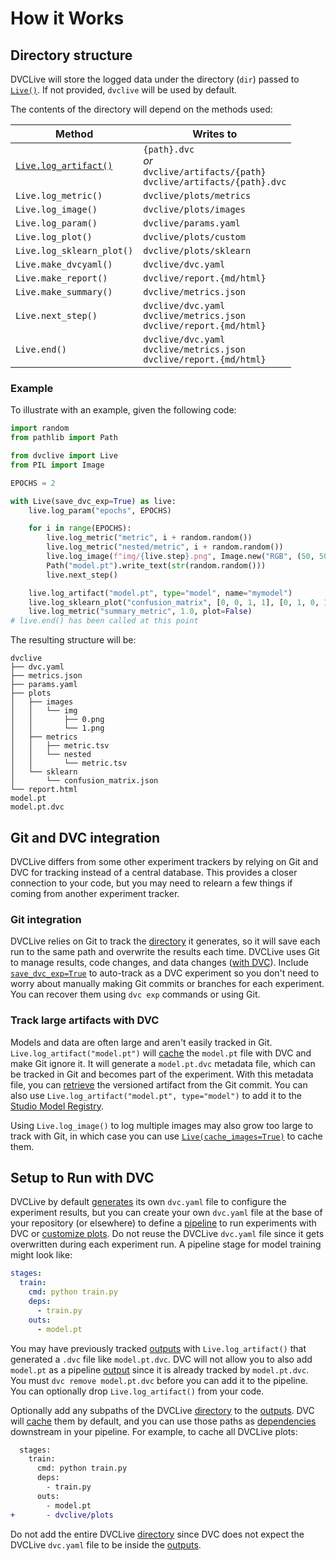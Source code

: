 # How it Works

## Directory structure

DVCLive will store the logged data under the directory (`dir`) passed to
[`Live()`](/doc/dvclive/live). If not provided, `dvclive` will be used by
default.

The contents of the directory will depend on the methods used:

| Method                                                  | Writes to                                                                            |
| ------------------------------------------------------- | ------------------------------------------------------------------------------------ |
| [`Live.log_artifact()`](/doc/dvclive/live/log_artifact) | `{path}.dvc`<br>_or_<br>`dvclive/artifacts/{path}`<br>`dvclive/artifacts/{path}.dvc` |
| `Live.log_metric()`                                     | `dvclive/plots/metrics`                                                              |
| `Live.log_image()`                                      | `dvclive/plots/images`                                                               |
| `Live.log_param()`                                      | `dvclive/params.yaml`                                                                |
| `Live.log_plot()`                                       | `dvclive/plots/custom`                                                               |
| `Live.log_sklearn_plot()`                               | `dvclive/plots/sklearn`                                                              |
| `Live.make_dvcyaml()`                                   | `dvclive/dvc.yaml`                                                                   |
| `Live.make_report()`                                    | `dvclive/report.{md/html}`                                                           |
| `Live.make_summary()`                                   | `dvclive/metrics.json`                                                               |
| `Live.next_step()`                                      | `dvclive/dvc.yaml`<br>`dvclive/metrics.json`<br>`dvclive/report.{md/html}`           |
| `Live.end()`                                            | `dvclive/dvc.yaml`<br>`dvclive/metrics.json`<br>`dvclive/report.{md/html}`           |

### Example

To illustrate with an example, given the following code:

```python
import random
from pathlib import Path

from dvclive import Live
from PIL import Image

EPOCHS = 2

with Live(save_dvc_exp=True) as live:
    live.log_param("epochs", EPOCHS)

    for i in range(EPOCHS):
        live.log_metric("metric", i + random.random())
        live.log_metric("nested/metric", i + random.random())
        live.log_image(f"img/{live.step}.png", Image.new("RGB", (50, 50), (i, i, i)))
        Path("model.pt").write_text(str(random.random()))
        live.next_step()

    live.log_artifact("model.pt", type="model", name="mymodel")
    live.log_sklearn_plot("confusion_matrix", [0, 0, 1, 1], [0, 1, 0, 1])
    live.log_metric("summary_metric", 1.0, plot=False)
# live.end() has been called at this point
```

The resulting structure will be:

```
dvclive
├── dvc.yaml
├── metrics.json
├── params.yaml
├── plots
│   ├── images
│   │   └── img
│   │       ├── 0.png
│   │       └── 1.png
│   ├── metrics
│   │   ├── metric.tsv
│   │   └── nested
│   │       └── metric.tsv
│   └── sklearn
│       └── confusion_matrix.json
└── report.html
model.pt
model.pt.dvc
```

## Git and DVC integration

DVCLive differs from some other experiment trackers by relying on Git and DVC
for tracking instead of a central database. This provides a closer connection to
your code, but you may need to relearn a few things if coming from another
experiment tracker.

### Git integration

DVCLive relies on Git to track the [directory] it generates, so it will save
each run to the same path and overwrite the results each time. DVCLive uses Git
to manage results, code changes, and data changes
([with DVC](#track-large-artifacts-with-dvc)). Include
[`save_dvc_exp=True`](/doc/dvclive/live#parameters) to auto-track as a <abbr>DVC
experiment</abbr> so you don't need to worry about manually making Git commits
or branches for each experiment. You can recover them using `dvc exp` commands
or using Git.

### Track large artifacts with DVC

Models and data are often large and aren't easily tracked in Git.
`Live.log_artifact("model.pt")` will [cache] the `model.pt` file with DVC and
make Git ignore it. It will generate a `model.pt.dvc` metadata file, which can
be tracked in Git and becomes part of the experiment. With this metadata file,
you can [retrieve](/doc/start/data-management/data-versioning#retrieving) the
versioned artifact from the Git commit. You can also use
`Live.log_artifact("model.pt", type="model")` to add it to the [Studio Model
Registry].

Using `Live.log_image()` to log multiple images may also grow too large to track
with Git, in which case you can use
[`Live(cache_images=True)`](/doc/dvclive/live#parameters) to cache them.

## Setup to Run with DVC

DVCLive by default [generates] its own `dvc.yaml` file to configure the
experiment results, but you can create your own `dvc.yaml` file at the base of
your repository (or elsewhere) to define a [pipeline](#setup-to-run-with-dvc) to
run experiments with DVC or
[customize plots](/doc/user-guide/experiment-management/visualizing-plots#defining-plots).
Do not reuse the DVCLive `dvc.yaml` file since it gets overwritten during each
experiment run. A pipeline stage for model training might look like:

```yaml
stages:
  train:
    cmd: python train.py
    deps:
      - train.py
    outs:
      - model.pt
```

<admon type="tip">

You may have previously tracked [outputs] with `Live.log_artifact()` that
generated a `.dvc` file like `model.pt.dvc`. DVC will not allow you to also add
`model.pt` as a pipeline [output][outputs] since it is already tracked by
`model.pt.dvc`. You must `dvc remove model.pt.dvc` before you can add it to the
pipeline. You can optionally drop `Live.log_artifact()` from your code.

</admon>

Optionally add any subpaths of the DVCLive [directory] to the [outputs]. DVC
will [cache] them by default, and you can use those paths as [dependencies]
downstream in your pipeline. For example, to cache all DVCLive plots:

```diff
  stages:
    train:
      cmd: python train.py
      deps:
        - train.py
      outs:
        - model.pt
+       - dvclive/plots
```

<admon type="warn">

Do not add the entire DVCLive [directory] since DVC does not expect the DVCLive
`dvc.yaml` file to be inside the [outputs].

</admon>

[directory]: /doc/dvclive/how-it-works#directory-structure
[studio model registry]: /doc/studio/user-guide/model-registry
[cache]: /doc/start/data-management/data-versioning
[outputs]: /doc/user-guide/pipelines/defining-pipelines#outputs
[dependencies]: /doc/user-guide/pipelines/defining-pipelines#simple-dependencies
[pipelines]: /doc/start/experiments/experiment-pipelines
[generates]: /doc/dvclive/live/make_dvcyaml
